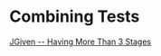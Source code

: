 # Combining Tests

[JGiven -- Having More Than 3 Stages](https://jgiven.org/userguide/#_having_more_than_3_stages)
